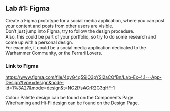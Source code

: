 ## Lab #1: Figma
Create a Figma prototype for a social media application, where you can post your
content and posts from other users are visible.  
Don’t just jump into Figma, try to follow the design procedure.  
Also, this could be part of your portfolio, so try to do some research and come up with a personal design.  
For example, it could be a social media application dedicated to the Warhammer Community, or the Ferrari Lovers.

### Link to Figma
https://www.figma.com/file/4qvG4q59jO3pYSl2aCQfBn/Lab-Ex-4.1---App-Design?type=design&node-id=1%3A27&mode=design&t=NG2l7sAGrR2G3qHF-1

Colour Palette design can be found on the Components Page.  
Wireframing and Hi-Fi design can be found on the Design Page.
